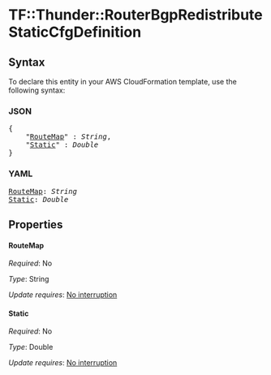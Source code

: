 # TF::Thunder::RouterBgpRedistribute StaticCfgDefinition

## Syntax

To declare this entity in your AWS CloudFormation template, use the following syntax:

### JSON

<pre>
{
    "<a href="#routemap" title="RouteMap">RouteMap</a>" : <i>String</i>,
    "<a href="#static" title="Static">Static</a>" : <i>Double</i>
}
</pre>

### YAML

<pre>
<a href="#routemap" title="RouteMap">RouteMap</a>: <i>String</i>
<a href="#static" title="Static">Static</a>: <i>Double</i>
</pre>

## Properties

#### RouteMap

_Required_: No

_Type_: String

_Update requires_: [No interruption](https://docs.aws.amazon.com/AWSCloudFormation/latest/UserGuide/using-cfn-updating-stacks-update-behaviors.html#update-no-interrupt)

#### Static

_Required_: No

_Type_: Double

_Update requires_: [No interruption](https://docs.aws.amazon.com/AWSCloudFormation/latest/UserGuide/using-cfn-updating-stacks-update-behaviors.html#update-no-interrupt)

